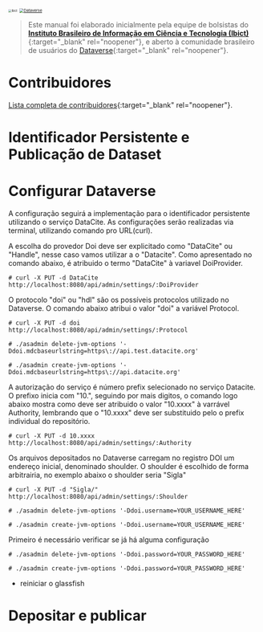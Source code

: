 <a href="http://www.ibict.br" target="_blank"><img src="./imagens/ibict.jpeg" alt="Ibict" style="zoom:40%;" /></a> <a href="https://dataverse.org" target="_blank"><img src="./imagens/dataverse.png" alt="Dataverse" style="zoom:55%;" /></a>

> Este manual foi elaborado inicialmente pela equipe de bolsistas do [**Instituto Brasileiro de Informação em Ciência e Tecnologia (Ibict)**](http://www.ibict.br/){:target="_blank" rel="noopener"}, e aberto à comunidade brasileiro de usuários do [Dataverse](https://dataverse.org/){:target="_blank" rel="noopener"}.

# Contribuidores

[Lista completa de contribuidores](./contribs.md){:target="_blank" rel="noopener"}.

# Identificador Persistente e Publicação de Dataset


# Configurar Dataverse 

A configuração seguirá a implementação para o identificador persistente utilizando o serviço DataCite. As configurações serão realizadas via terminal, utilizando comando pro URL(curl).

A escolha do provedor Doi deve ser explicitado como "DataCite" ou "Handle", nesse caso vamos utilizar a o "Datacite". Como apresentado no comando abaixo, é atribuido o termo "DataCite" à variavel DoiProvider.

```shell
# curl -X PUT -d DataCite http://localhost:8080/api/admin/settings/:DoiProvider
```

O protocolo "doi" ou "hdl" são os possíveis protocolos utilizado no Dataverse. O comando abaixo atribui o valor "doi" a variável Protocol.

```shell
# curl -X PUT -d doi http://localhost:8080/api/admin/settings/:Protocol
```


```shell
# ./asadmin delete-jvm-options '-Ddoi.mdcbaseurlstring=https\://api.test.datacite.org'
```

```shell
# ./asadmin create-jvm-options '-Ddoi.mdcbaseurlstring=https\://api.datacite.org'
```
A autorização do serviço é número prefix selecionado no serviço Datacite. O prefixo inicia com "10.", seguindo por mais digitos, o comando logo abaixo mostra como deve ser atribuido o valor "10.xxxx" à varrável Authority, lembrando que o "10.xxxx" deve ser substituido pelo o prefix individual do repositório.

```shell
# curl -X PUT -d 10.xxxx http://localhost:8080/api/admin/settings/:Authority
```

Os arquivos depositados no Dataverse carregam no registro DOI um endereço inicial, denominado shoulder. O shoulder é escolhido de forma arbitrairia, no exemplo abaixo o shoulder seria "Sigla"

```shell
# curl -X PUT -d "Sigla/" http://localhost:8080/api/admin/settings/:Shoulder
```


```shell
# ./asadmin delete-jvm-options '-Ddoi.username=YOUR_USERNAME_HERE'
```

```shell
# ./asadmin create-jvm-options '-Ddoi.username=YOUR_USERNAME_HERE'
```


Primeiro é necessário verificar se já há alguma configuração 
```shell
# ./asadmin delete-jvm-options '-Ddoi.password=YOUR_PASSWORD_HERE'
```

```shell
# ./asadmin create-jvm-options '-Ddoi.password=YOUR_PASSWORD_HERE'
```



- reiniciar o glassfish

# Depositar e publicar
